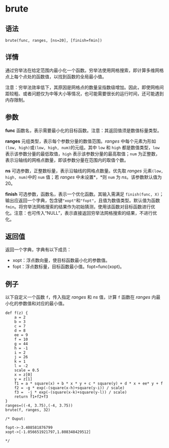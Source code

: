 # brute

## 语法

`brute(func, ranges, [ns=20], [finish=fmin])`

## 详情

通过穷举法在给定范围内最小化一个函数。穷举法使用网格搜索，即计算多维网格点上每个点处的函数值，以找到函数的全局最小值。

注意：穷举法效率低下，其原因是网格点的数量呈指数级增加。因此，即使网格间距较粗、或者问题仅为中等大小等情况，也可能需要很长的运行时间，还可能遇到内存限制。

## 参数

**func** 函数名，表示需要最小化的目标函数。注意：其返回值须是数值标量类型。

**ranges** 元组类型，表示每个参数分量的数值范围。*ranges* 中每个元素为形如`(low,
high)`或`(low, high, num)`的元组。其中 `low` 和
`high` 都是数值类型，`low`
表示该参数分量的最低取值，`high` 表示该参数分量的最高取值；`num`
为正整数，表示沿轴线的网格点数量，即该参数分量在范围内的取值个数。

**ns** 可选参数，正整数标量，表示沿轴线的网格点数量。优先取 *ranges* 元素`(low, high,
num)`中的 `num` 值；若 *ranges* 中未设置*，*则
`num` 为 *ns*。该参数默认值为 20。

**finish** 可选参数，函数名，表示一个优化函数。其输入需满足 `finish(func,
X)`；输出应返回一个字典，包含键`"xopt"`和`"fopt"`，且值为数值类型。默认值为函数
`fmin`。将穷举法网格搜索的结果作为初始猜测，使用该函数对目标函数进行优化。注意：也可传入“NULL”，表示直接返回穷举法网格搜索的结果，不进行优化。

## 返回值

返回一个字典，字典有以下成员：

* xopt：浮点数向量，使目标函数最小化的参数值。
* fopt：浮点数标量，目标函数最小值。fopt=func(xopt)。

## 例子

以下自定义一个函数 `f`，传入指定 *ranges* 和 *ns* 值，计算 `f`
函数在 *ranges* 内最小化的参数值和对应的最小值。

```
def f(z) {
	a = 2
	b = 3
	c = 7
	d = 8
	ee = 9
	f = 10
	g = 44
	h = -1
	i = 2
	j = 26
	k = 1
	l = -2
	scale = 0.5
	x = z[0]
	y = z[1]
	f1 = a * square(x) + b * x * y + c * square(y) + d * x + ee* y + f
	f2 = -g * exp(-(square(x-h)+square(y-i)) / scale)
	f3 =  -j * exp(-(square(x-k)+square(y-l)) / scale)
	return f1+f2+f3
}
ranges=((-4, 3.75),(-4, 3.75))
brute(f, ranges, 32)

/* Ouput:

fopt->-3.408581876799
xopt->[-1.056651921797,1.808348429512]

*/
```


